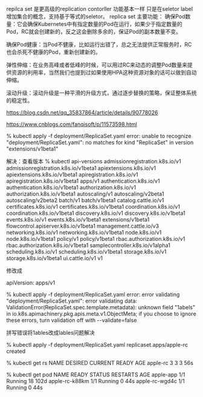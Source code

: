 repilca set 是更高级的replication contorller 功能基本一样 只是在seletor label 增加集合的概念，支持基于等式的seletor。
replica set 主要功能：
确保Pod数量：它会确保Kubernetes中有指定数量的Pod在运行，如果少于指定数量的Pod，RC就会创建新的，反之这会删除多余的，保证Pod的副本数量不变。

确保Pod健康：当Pod不健康，比如运行出错了，总之无法提供正常服务时，RC也会杀死不健康的Pod，重新创建新的。

弹性伸缩：在业务高峰或者低峰的时候，可以用过RC来动态的调整Pod数量来提供资源的利用率，当然我们也提到过如果使用HPA这种资源对象的话可以做到自动伸缩。

滚动升级：滚动升级是一种平滑的升级方式，通过逐步替换的策略，保证整体系统的稳定性。

https://blog.csdn.net/qq_35837864/article/details/90778026


https://www.cnblogs.com/fanqisoft/p/11573598.html

% kubectl apply -f deployment/ReplicaSet.yaml
error: unable to recognize "deployment/ReplicaSet.yaml": no matches for kind "ReplicaSet" in version "extensions/v1beta1"

解决：查看版本
%  kubectl api-versions
admissionregistration.k8s.io/v1
admissionregistration.k8s.io/v1beta1
apiextensions.k8s.io/v1
apiextensions.k8s.io/v1beta1
apiregistration.k8s.io/v1
apiregistration.k8s.io/v1beta1
apps/v1
authentication.k8s.io/v1
authentication.k8s.io/v1beta1
authorization.k8s.io/v1
authorization.k8s.io/v1beta1
autoscaling/v1
autoscaling/v2beta1
autoscaling/v2beta2
batch/v1
batch/v1beta1
catalog.cattle.io/v1
certificates.k8s.io/v1
certificates.k8s.io/v1beta1
coordination.k8s.io/v1
coordination.k8s.io/v1beta1
discovery.k8s.io/v1
discovery.k8s.io/v1beta1
events.k8s.io/v1
events.k8s.io/v1beta1
extensions/v1beta1
flowcontrol.apiserver.k8s.io/v1beta1
management.cattle.io/v3
networking.k8s.io/v1
networking.k8s.io/v1beta1
node.k8s.io/v1
node.k8s.io/v1beta1
policy/v1
policy/v1beta1
rbac.authorization.k8s.io/v1
rbac.authorization.k8s.io/v1beta1
samplecontroller.k8s.io/v1alpha1
scheduling.k8s.io/v1
scheduling.k8s.io/v1beta1
storage.k8s.io/v1
storage.k8s.io/v1beta1
ui.cattle.io/v1
v1

修改成

apiVersion: apps/v1


% kubectl apply -f deployment/ReplicaSet.yaml
error: error validating "deployment/ReplicaSet.yaml": error validating data: ValidationError(ReplicaSet.spec.template.metadata): unknown field "1abels" in io.k8s.apimachinery.pkg.apis.meta.v1.ObjectMeta; if you choose to ignore these errors, turn validation off with --validate=false

拼写错误将1ables改成lables问题解决

 % kubectl apply -f deployment/ReplicaSet.yaml
replicaset.apps/apple-rc created


% kubectl get rs 
NAME                                  DESIRED   CURRENT   READY   AGE
apple-rc                              3         3         3       56s

% kubectl get pod
NAME                                        READY   STATUS      RESTARTS   AGE
apple-app                                   1/1     Running     18         102d
apple-rc-k88km                              1/1     Running     0          44s
apple-rc-wgd4c                              1/1     Running     0          44s


